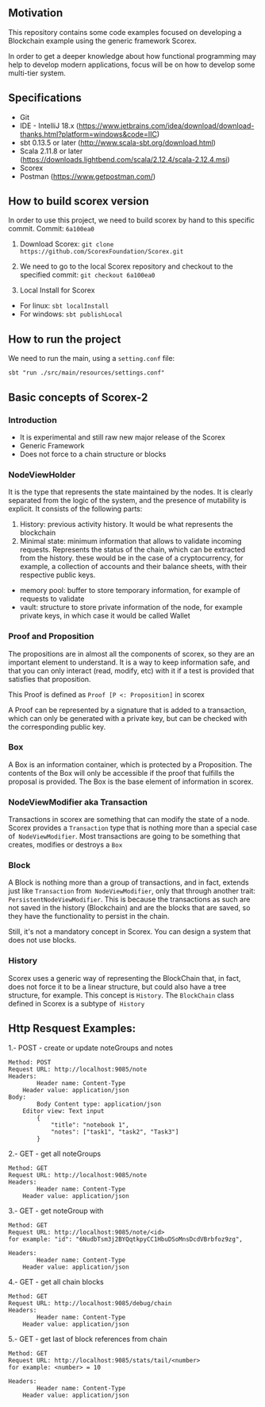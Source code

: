 ## Motivation

This repository contains some code examples focused on developing a Blockchain example using the generic framework Scorex.

In order to get a deeper knowledge about how functional programming may help to develop modern applications, focus will be on how to develop some multi-tier system.

## Specifications

-	Git
-	IDE - IntelliJ 18.x (https://www.jetbrains.com/idea/download/download-thanks.html?platform=windows&code=IIC)
-	sbt 0.13.5 or later (http://www.scala-sbt.org/download.html)
-	Scala 2.11.8 or later (https://downloads.lightbend.com/scala/2.12.4/scala-2.12.4.msi)
-   Scorex
-   Postman (https://www.getpostman.com/)  

## How to build scorex version

In order to use this project, we need to build scorex by hand to this specific commit.
Commit: `6a100ea0`

1. Download Scorex: `git clone https://github.com/ScorexFoundation/Scorex.git`
2. We need to go to the local Scorex repository and checkout to the specified commit: `git checkout 6a100ea0`

3. Local Install for Scorex
- For linux: `sbt localInstall`
- For windows: `sbt publishLocal`

## How to run the project

We need to run the main, using a `setting.conf` file:
```
sbt "run ./src/main/resources/settings.conf"
```

## Basic concepts of Scorex-2

### Introduction
- It is experimental and still raw new major release of the Scorex
- Generic Framework
- Does not force to a chain structure or blocks

### NodeViewHolder

It is the type that represents the state maintained by the nodes. It is clearly separated from the logic of the system, and the presence of mutability is explicit.
It consists of the following parts:

1. History: previous activity history. It would be what represents the blockchain
2. Minimal state: minimum information that allows to validate incoming requests. Represents the status of the chain, which can be extracted from the history. these would be in the case of a cryptocurrency, for example, a collection of accounts and their balance sheets, with their respective public keys.
+ memory pool: buffer to store temporary information, for example of requests to validate
+ vault: structure to store private information of the node, for example private keys, in which case it would be called Wallet

### Proof and Proposition

The propositions are in almost all the components of scorex, so they are an important element to understand.
It is a way to keep information safe, and that you can only interact (read, modify, etc) with it if a test is provided that satisfies that proposition.

This Proof is defined as `Proof [P <: Proposition]` in scorex

A Proof can be represented by a signature that is added to a transaction, which can only be generated with a private key, but can be checked with the corresponding public key.

### Box

A Box is an information container, which is protected by a Proposition. The contents of the Box will only be accessible if the proof that fulfills the proposal is provided.
The Box is the base element of information in scorex.


### NodeViewModifier aka Transaction

Transactions in scorex are something that can modify the state of a node. Scorex provides a `Transaction` type that is nothing more than a special case of` NodeViewModifier`. Most transactions are going to be something that creates, modifies or destroys a `Box`

### Block

A Block is nothing more than a group of transactions, and in fact, extends just like `Transaction` from` NodeViewModifier`, only that through another trait: `PersistentNodeViewModifier`.
This is because the transactions as such are not saved in the history (Blockchain) and are the blocks that are saved, so they have the functionality to persist in the chain.

Still, it's not a mandatory concept in Scorex. You can design a system that does not use blocks.

### History

Scorex uses a generic way of representing the BlockChain that, in fact, does not force it to be a linear structure, but could also have a tree structure, for example.
This concept is `History`. The `BlockChain` class defined in Scorex is a subtype of` History`

## Http Resquest Examples:

1.- POST - create or update noteGroups and notes

```
Method: POST
Request URL: http://localhost:9085/note
Headers:
        Header name: Content-Type
	Header value: application/json
Body:
        Body Content type: application/json
	Editor view: Text input
		{
		    "title": "notebook 1",
		    "notes": ["task1", "task2", "Task3"]
		}
```

2.- GET - get all noteGroups

```
Method: GET
Request URL: http://localhost:9085/note
Headers:
        Header name: Content-Type
	Header value: application/json
```

3.- GET - get noteGroup with <id>

```
Method: GET
Request URL: http://localhost:9085/note/<id>
for example: "id": "6NudbTsm3j2BYQqtkpyCC1HbuDSoMnsDcdVBrbfoz9zg",

Headers:
        Header name: Content-Type
	Header value: application/json
```

4.- GET - get all chain blocks

```
Method: GET
Request URL: http://localhost:9085/debug/chain
Headers:
        Header name: Content-Type
	Header value: application/json
```

5.- GET - get last <number> of block references from chain

```
Method: GET
Request URL: http://localhost:9085/stats/tail/<number>
for example: <number> = 10

Headers:
        Header name: Content-Type
	Header value: application/json
```